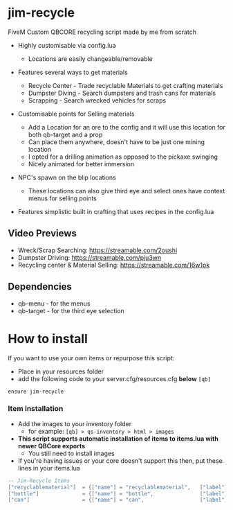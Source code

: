 # jim-recycle
FiveM Custom QBCORE recycling script made by me from scratch

- Highly customisable via config.lua
  - Locations are easily changeable/removable

- Features several ways to get materials
  - Recycle Center - Trade recyclable Materials to get crafting materials
  - Dumpster Diving - Search dumpsters and trash cans for materials
  - Scrapping - Search wrecked vehicles for scraps

- Customisable points for Selling materials
  - Add a Location for an ore to the config and it will use this location for both qb-target and a prop
  - Can place them anywhere, doesn't have to be just one mining location
  - I opted for a drilling animation as opposed to the pickaxe swinging
  - Nicely animated for better immersion

- NPC's spawn on the blip locations
  - These locations can also give third eye and select ones have context menus for selling points

- Features simplistic built in crafting that uses recipes in the config.lua

## Video Previews
- Wreck/Scrap Searching: https://streamable.com/2oushi
- Dumpster Driving: https://streamable.com/pju3wn
- Recycling center & Material Selling: https://streamable.com/16w1pk

## Dependencies
- qb-menu - for the menus
- qb-target - for the third eye selection

# How to install

If you want to use your own items or repurpose this script:
- Place in your resources folder
- add the following code to your server.cfg/resources.cfg **below** `[qb]`
```
ensure jim-recycle
```
### Item installation

- Add the images to your inventory folder
  - for example: `[qb] > qs-inventory > html > images`
- **This script supports automatic installation of items to items.lua with newer QBCore exports**
  - You still need to install images
- If you're having issues or your core doesn't support this then, put these lines in your items.lua

```lua
-- Jim-Recycle Items
["recyclablematerial"]  = {["name"] = "recyclablematerial",   ["label"] = "Recycle Box",      ["weight"] = 100, ["type"] = "item", 		["image"] = "recyclablematerial.png",   ["unique"] = false, 	["useable"] = false, 	["shouldClose"] = false, ["combinable"] = nil,   ["description"] = "A box of Recyclable Materials"},
["bottle"]              = {["name"] = "bottle",               ["label"] = "Empty Bottle",     ["weight"] = 10,  ["type"] = "item", 		["image"] = "bottle.png",               ["unique"] = false, 	["useable"] = false, 	["shouldClose"] = false, ["combinable"] = nil,   ["description"] = "A glass bottle"},
["can"]                 = {["name"] = "can",                  ["label"] = "Empty Can",        ["weight"] = 10,  ["type"] = "item", 		["image"] = "can.png",                  ["unique"] = false, 	["useable"] = false, 	["shouldClose"] = false, ["combinable"] = nil,   ["description"] = "An empty can, good for recycling"},
```
